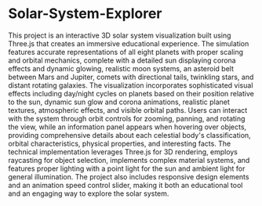 # Solar-System-Explorer

This project is an interactive 3D solar system visualization built using Three.js that creates an immersive educational experience. The simulation features accurate representations of all eight planets with proper scaling and orbital mechanics, complete with a detailed sun displaying corona effects and dynamic glowing, realistic moon systems, an asteroid belt between Mars and Jupiter, comets with directional tails, twinkling stars, and distant rotating galaxies. The visualization incorporates sophisticated visual effects including day/night cycles on planets based on their position relative to the sun, dynamic sun glow and corona animations, realistic planet textures, atmospheric effects, and visible orbital paths. Users can interact with the system through orbit controls for zooming, panning, and rotating the view, while an information panel appears when hovering over objects, providing comprehensive details about each celestial body's classification, orbital characteristics, physical properties, and interesting facts. The technical implementation leverages Three.js for 3D rendering, employs raycasting for object selection, implements complex material systems, and features proper lighting with a point light for the sun and ambient light for general illumination. The project also includes responsive design elements and an animation speed control slider, making it both an educational tool and an engaging way to explore the solar system.
